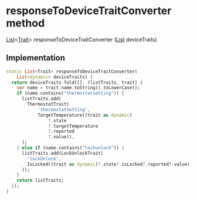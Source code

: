 


# responseToDeviceTraitConverter method








[List](https://api.flutter.dev/flutter/dart-core/List-class.html)&lt;[Trait](../../repository_devices_devices_repository/Trait-class.md)> responseToDeviceTraitConverter
([List](https://api.flutter.dev/flutter/dart-core/List-class.html) deviceTraits)








## Implementation

```dart
static List<Trait> responseToDeviceTraitConverter(
    List<dynamic> deviceTraits) {
  return deviceTraits.fold([], (listTraits, trait) {
    var name = trait.name.toString().toLowerCase();
    if (name.contains("thermostatsetting")) {
      listTraits.add(
        ThermostatTrait(
            'thermostatSetting',
            TargetTemperature((trait as dynamic)
                ?.state
                ?.targetTemperature
                ?.reported
                ?.value)),
      );
    } else if (name.contains("lockunlock")) {
      listTraits.add(LockUnlockTrait(
        'lockUnlock',
        IsLocked((trait as dynamic)?.state?.isLocked?.reported?.value),
      ));
    }
    return listTraits;
  });
}
```







